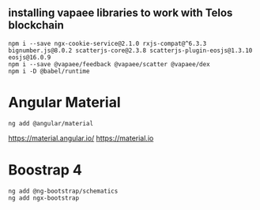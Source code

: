 ## installing vapaee libraries to work with Telos blockchain

    npm i --save ngx-cookie-service@2.1.0 rxjs-compat@^6.3.3 bignumber.js@8.0.2 scatterjs-core@2.3.8 scatterjs-plugin-eosjs@1.3.10 eosjs@16.0.9
    npm i --save @vapaee/feedback @vapaee/scatter @vapaee/dex
    npm i -D @babel/runtime

# Angular Material

    ng add @angular/material

https://material.angular.io/
https://material.io


# Boostrap 4

    ng add @ng-bootstrap/schematics
    ng add ngx-bootstrap